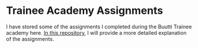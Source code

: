 # Trainee Academy Assignments
I have stored some of the assignments I completed during the Buutti Trainee academy here. [In this repository](https://github.com/suvikristiin/trainee_academy_assignments.git), I will provide a more detailed explanation of the assignments.
